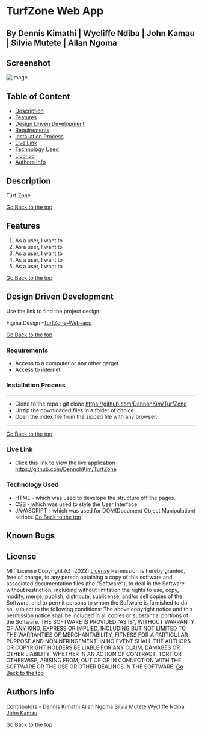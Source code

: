 # TurfZone Web App
## By Dennis Kimathi | Wycliffe Ndiba | John Kamau | Silvia Mutete | Allan Ngoma

## Screenshot
 ![image](./assets/images/Welcome-screen.png)

 ## Table of Content
 - [Description](#description)
 - [Features](#features)
 - [Design Driven Development](#Design-Driven-Development)
 - [Requirements](#requirements)
 - [Installation Process](#installation-Process)
 - [Live Link](#Live-Link)
 - [Technology  Used](#technology-Used)
 - [License](#license)
 - [Authors Info](#Authors-Info)


## Description
<p>Turf Zone </p>

[Go Back to the top](#TurfZone-Web-app)
## Features
1. As a user, I want to 
2. As a user, I want to 
3. As a user, I want to 
4. As a user, I want to 
5. As a user, I want to 

[Go Back to the top](#TurfZone-Web-app)

## Design Driven Development

Use the link to find the project design.

Figma Design -[TurfZone-Web-app](https://www.figma.com/file/BGJQUi8O4Hcrzglhx2M3pL/Sports-Turf-Booking-App?node-id=7%3A14)

[Go Back to the top](#TurfZone-Web-app)

 ###  Requirements
 * Access to  a computer or any other garget
 * Access to internet

 ### Installation Process
 ****
* Clone to the repo : git clone https://github.com/DennohKim/TurfZone
* Unzip the downloaded files in a folder of choice.
* Open the index file from the zipped file with any browser.
 ****
 [Go Back to the top](#TurfZone-Web-app)

### Live Link
- Click this link to view the live application https://github.com/DennohKim/TurfZone

### Technology  Used
* HTML - which was used to develope the structure off the pages.
* CSS - which was used to style the User Interface.
* JAVASCRIPT - which was used for DOM(Document Object Manipulation) scripts.
[Go Back to the top](#TurfZone-Web-app)

## Known Bugs


## License
MIT License
Copyright (c) [2022] [License](LICENSE.txt)
Permission is hereby granted, free of charge, to any person obtaining a copy
of this software and associated documentation files (the "Software"), to deal
in the Software without restriction, including without limitation the rights
to use, copy, modify, merge, publish, distribute, sublicense, and/or sell
copies of the Software, and to permit persons to whom the Software is
furnished to do so, subject to the following conditions:
The above copyright notice and this permission notice shall be included in all
copies or substantial portions of the Software.
THE SOFTWARE IS PROVIDED "AS IS", WITHOUT WARRANTY OF ANY KIND, EXPRESS OR
IMPLIED, INCLUDING BUT NOT LIMITED TO THE WARRANTIES OF MERCHANTABILITY,
FITNESS FOR A PARTICULAR PURPOSE AND NONINFRINGEMENT. IN NO EVENT SHALL THE
AUTHORS OR COPYRIGHT HOLDERS BE LIABLE FOR ANY CLAIM, DAMAGES OR OTHER
LIABILITY, WHETHER IN AN ACTION OF CONTRACT, TORT OR OTHERWISE, ARISING FROM,
OUT OF OR IN CONNECTION WITH THE SOFTWARE OR THE USE OR OTHER DEALINGS IN THE
SOFTWARE.
[Go Back to the top](#TurfZone-Web-app)

## Authors Info
Contributors - [Dennis Kimathi](https://github.com/DennohKim)
[Allan Ngoma](https://github.com/allanstar-byte)
[Silvia Mutete](https://github.com/Silvia-Mutete2)
[Wycliffe Ndiba](https://github.com/ESPersonnel)
[John Kamau](https://github.com/JohnKamaujk)

[Go Back to the top](#TurfZone-Web-app)